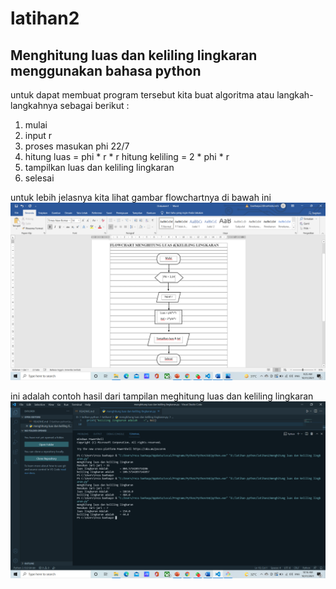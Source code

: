 # latihan2
## Menghitung luas dan keliling lingkaran menggunakan bahasa python
untuk dapat membuat program tersebut kita buat algoritma atau langkah-langkahnya sebagai berikut :
1. mulai
2. input r
3. proses masukan phi 22/7
4. hitung luas = phi * r * r
   hitung keliling = 2 * phi * r
5. tampilkan luas dan keliling lingkaran
6. selesai

untuk lebih jelasnya kita lihat gambar flowchartnya di bawah ini
![gambar](screenshot/ss1.png)

ini adalah contoh hasil dari tampilan meghitung luas dan keliling lingkaran
![gambar](screenshot/ss2.png)
